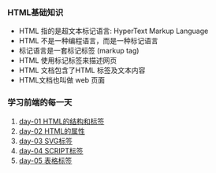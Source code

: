 ### HTML基础知识
>
* HTML 指的是超文本标记语言: HyperText Markup Language
* HTML 不是一种编程语言，而是一种标记语言
* 标记语言是一套标记标签 (markup tag)
* HTML 使用标记标签来描述网页
* HTML 文档包含了HTML 标签及文本内容
* HTML文档也叫做 web 页面

### 学习前端的每一天
1. [day-01 HTML的结构和标签](./days/day1.md)
2. [day-02 HTML的属性](./days/day2.md)
3. [day-03 SVG标签](./days/day3.md)
4. [day-04 SCRIPT标签](./days/day4.md)
5. [day-05 表格标签](./days/day5.md)